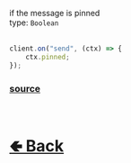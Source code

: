 if the message is pinned<br>
type: `Boolean`<br><br>
```js
client.on("send", (ctx) => {
    ctx.pinned;
});
```

### [source](https://github.com/shysolocup/noscord.js/blob/main/src/Services/TypeService/types/Message/custard/apply.js)


<br> <h1> [🢀 Back](https://github.com/shysolocup/noscord.js/wiki/Types.Message) </h1>